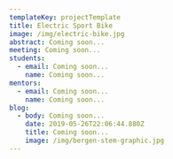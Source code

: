 ```yaml
---
templateKey: projectTemplate
title: Electric Sport Bike
image: /img/electric-bike.jpg
abstract: Coming soon...
meeting: Coming soon...
students:
  - email: Coming soon...
    name: Coming soon...
mentors:
  - email: Coming soon...
    name: Coming soon...
blog:
  - body: Coming soon...
    date: 2019-05-26T22:06:44.880Z
    title: Coming soon...
    image: /img/bergen-stem-graphic.jpg
---
```



